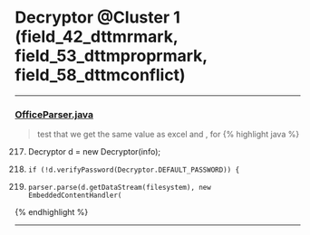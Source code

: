# Decryptor @Cluster 1 (field_42_dttmrmark, field_53_dttmproprmark, field_58_dttmconflict)

***

### [OfficeParser.java](https://searchcode.com/codesearch/view/111785560/)
> test that we get the same value as excel and , for 
{% highlight java %}
217. Decryptor d = new Decryptor(info);
220.     if (!d.verifyPassword(Decryptor.DEFAULT_PASSWORD)) {
226.     parser.parse(d.getDataStream(filesystem), new EmbeddedContentHandler(
{% endhighlight %}

***

